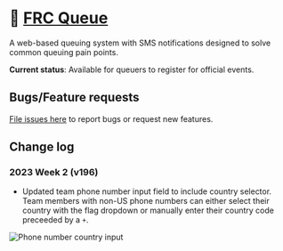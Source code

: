 # 📢 [FRC Queue](https://www.frcqueue.com)
A web-based queuing system with SMS notifications designed to solve common queuing pain points.

**Current status**: Available for queuers to register for official events.

## Bugs/Feature requests
[File issues here](https://github.com/frc-queue/frc-queue/issues/new) to report bugs or request new features.

## Change log
### 2023 Week 2 (v196) 

- Updated team phone number input field to include country selector. Team members with non-US phone numbers can either select their country with the flag dropdown or manually enter their country code preceeded by a `+`.

![Phone number country input](https://user-images.githubusercontent.com/2548822/223203303-a70dbc2f-0df6-421c-a1ad-7fea251944f5.png)
